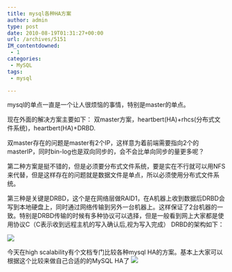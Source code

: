 ```yaml
---
title: mysql各种HA方案
author: admin
type: post
date: 2010-08-19T01:31:27+00:00
url: /archives/5151
IM_contentdowned:
 - 1
categories:
 - MySQL
tags:
 - mysql

---
```

mysql的单点一直是一个让人很烦恼的事情，特别是master的单点。

现在外面的解决方案主要如下： 双master方案，heartbert(HA)+rhcs(分布式文件系统)，heartbert(HA)+DRBD.

双master存在的问题是master有2个IP，这样意为着前端需要指向2个的masterIP，同时bin-log也是双向同步的，会不会比单向同步的量更多呢？

第二种方案是挺不错的，但是必须要分布式文件系统，要是实在不行就可以用NFS来代替，但是这样存在的问题就是数据文件是单点，所以必须使用分布式文件系统。

第三种是关键是DRBD，这个是在网络层做RAID1，在A机器上收到数据后DRBD会写到本地硬盘上，同时通过网络传输到另外一台机器上。这样保证了2台机器的一致。特别是DRBD传输的时候有多种协议可以选择，但是一般看到网上大家都是使用协议C（C表示收到远程主机的写入确认后,视为写入完成）
DRBD的架构如下：

[![](http://blog.haohtml.com/wp-content/uploads/2010/08/drbd.png)][1]

今天在high scalability有个文档专门比较各种mysql HA的方案。基本上大家可以根据这个比较来做自己合适的的MySQL HA了
[![](http://blog.haohtml.com/wp-content/uploads/2010/08/different-ha.png)][2]

 [1]: http://blog.haohtml.com/wp-content/uploads/2010/08/drbd.png
 [2]: http://blog.haohtml.com/wp-content/uploads/2010/08/different-ha.png